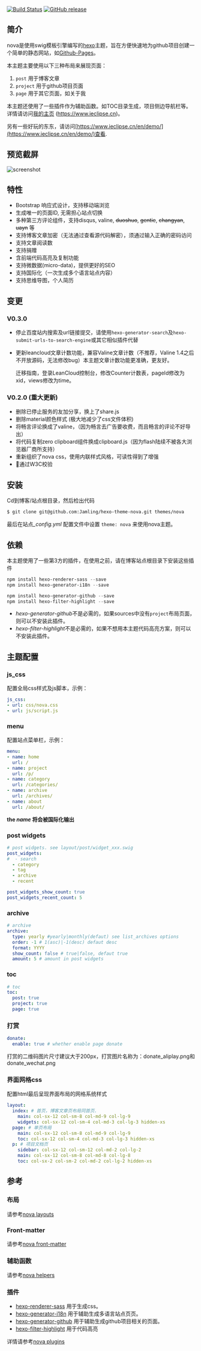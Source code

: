 [![Build Status](https://travis-ci.org/Jamling/hexo-theme-nova.svg?branch=master)](https://travis-ci.org/Jamling/hexo-theme-nova)
[![GitHub release](https://img.shields.io/github/release/jamling/hexo-theme-nova.svg)](https://github.com/Jamling/hexo-theme-nova/releases/latest)


## 简介 ##

nova是使用swig模板引擎编写的[hexo](https://hexo.io)主题，旨在方便快速地为github项目创建一个简单的静态网站，如[Github-Pages]。

本主题主要使用以下三种布局来展现页面：

 1. `post` 用于博客文章
 2. `project` 用于github项目页面
 3. `page` 用于其它页面，如关于我

本主题还使用了一些插件作为辅助函数。如TOC目录生成，项目侧边导航栏等。详情请访问[我的主页](https://www.ieclipse.cn) (https://www.ieclipse.cn)。

另有一些好玩的东东，请访问[https://www.ieclipse.cn/en/demo/](https://www.ieclipse.cn/en/demo/)查看.

## 预览截屏

![screenshot](https://dingdi.ieclipse.cn/hexo-theme-nova/screenshots/bootstrap.png)

## 特性

- Bootstrap 响应式设计，支持移动端浏览
- 生成唯一的页面ID, 无需担心站点切换
- 多种第三方评论组件，支持disqus, valine, ~~duoshuo~~, ~~gentie~~, ~~changyan~~, ~~uayn~~ 等
- 支持博客文章加密（无法通过查看源代码解密），须通过输入正确的密码访问
- 支持文章阅读数
- 支持捐赠
- 含前端代码高亮及复制功能
- 支持微数据(micro-data)，提供更好的SEO
- 支持国际化（一次生成多个语言站点内容）
- 支持思维导图，个人简历

## 变更 

### V0.3.0
- 停止百度站内搜索及url链接提交，请使用`hexo-generator-search`及`hexo-submit-urls-to-search-engine`或其它相似插件代替 
- 更新leancloud文章计数功能，兼容Valine文章计数（不推荐，Valine 1.4之后不开放源码，无法修改bug）本主题文章计数功能更准确，更友好。
  
  迁移指南，登录LeanCloud控制台，修改Counter计数表，pageId修改为xid，views修改为time。

### V0.2.0 (重大更新)

- 删除已停止服务的友加分享，换上了share.js
- 删除material颜色样式 (极大地减少了css文件体积)
- 将畅言评论换成了valine，（因为畅言去广告要收费，而且畅言的评论不好导出）
- 将代码复制zero clipboard组件换成clipboard.js（因为flash陆续不被各大浏览器厂商所支持）
- 重新组织了nova css，使用内联样式风格，可读性得到了增强
- 通过W3C校验

## 安装
Cd到博客/站点根目录，然后检出代码
```bash
$ git clone git@github.com:Jamling/hexo-theme-nova.git themes/nova
```
最后在站点<var>_config.yml</var> 配置文件中设置 `theme: nova` 来使用nova主题。

## 依赖
本主题使用了一些第3方的插件，在使用之前，请在博客站点根目录下安装这些插件

```powershell
npm install hexo-renderer-sass --save
npm install hexo-generator-i18n --save

npm install hexo-generator-github --save
npm install hexo-filter-highlight --save
```

- <var>hexo-generator-github</var>不是必需的，如果sources中没有`project`布局页面，则可以不安装此插件。
- <var>hexo-filter-highlight</var>不是必需的，如果不想用本主题代码高亮方案，则可以不安装此插件。

## 主题配置

### js_css
配置全局css样式及js脚本，示例：
```yaml
js_css:
- url: css/nova.css
- url: js/script.js
```
### menu
配置站点菜单栏，示例：
```yaml
menu:
- name: home
  url: /
- name: project
  url: /p/
- name: category
  url: /categories/
- name: archive
  url: /archives/
- name: about
  url: /about/
```
**the <var>name</var> 将会被国际化输出**

### post widgets
```yaml
# post widgets. see layout/post/widget_xxx.swig
post_widgets:
#  - search
  - category
  - tag
  - archive
  - recent

post_widgets_show_count: true
post_widgets_recent_count: 5
```

### archive
```yaml
# archive
archive:
  type: yearly #yearly|monthly(defaut) see list_archives options
  order: -1 # 1(asc)|-1(desc) defaut desc
  format: YYYY
  show_count: false # true|false, defaut true
  amount: 5 # amount in post widgets
```

### toc
```yaml
# toc
toc:
  post: true
  project: true
  page: true
```

### 打赏
```yaml
donate:
  enable: true # whether enable page donate
```
打赏的二维码图片尺寸建议大于200px，打赏图片名称为：donate_aliplay.png和donate_wechat.png

### 界面网格css
配置html最后呈现界面布局的网格系统样式

```yaml
layout:
  index: # 首页，博客文章页布局同首页.
    main: col-sx-12 col-sm-8 col-md-9 col-lg-9
    widgets: col-sx-12 col-sm-4 col-md-3 col-lg-3 hidden-xs
  page: # 单页布局
    main: col-sx-12 col-sm-8 col-md-9 col-lg-9
    toc: col-sx-12 col-sm-4 col-md-3 col-lg-3 hidden-xs
  p: # 项目文档页
    sidebar: col-sx-12 col-sm-12 col-md-2 col-lg-2
    main: col-sx-12 col-sm-8 col-md-8 col-lg-8
    toc: col-sx-2 col-sm-2 col-md-2 col-lg-2 hidden-xs

```

## 参考
### 布局
请参考[nova layouts](https://ieclipse.cn/p/hexo-theme-nova/layouts.html)

### Front-matter
请参考[nova front-matter](https://ieclipse.cn/p/hexo-theme-nova/front-matter.html)

### 辅助函数
请参考[nova helpers](https://ieclipse.cn/p/hexo-theme-nova/helpers.html)

### 插件

- [hexo-renderer-sass] 用于生成css。
- [hexo-generator-i18n] 用于辅助生成多语言站点页页。
- [hexo-generator-github] 用于辅助生成github项目相关的页面。
- [hexo-filter-highlight] 用于代码高亮

详情请参考[nova plugins](https://ieclipse.cn/p/hexo-theme-nova/plugins.html)

[Github-Pages]: https://www.ieclipse.cn
[lodash]: https://github.com/lodash/lodash
[cheerio]: https://github.com/cheeriojs/cheerio
[hexo-renderer-sass]: https://github.com/knksmith57/hexo-renderer-sass
[hexo-generator-github]: https://github.com/Jamling/hexo-generator-github/
[hexo-generator-i18n]: https://github.com/Jamling/hexo-generator-i18n/
[hexo-filter-highlight]: https://github.com/Jamling/hexo-filter-highlight/
